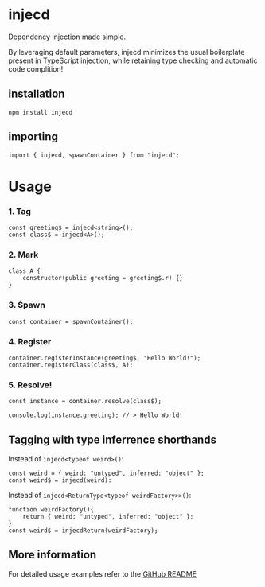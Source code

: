 # injecd

Dependency Injection made simple.

By leveraging default parameters, injecd minimizes the usual boilerplate present in TypeScript injection, while retaining type checking and automatic code complition!

## installation

```
npm install injecd
```

## importing

```
import { injecd, spawnContainer } from "injecd";
```

# Usage

### 1. Tag

```
const greeting$ = injecd<string>();
const class$ = injecd<A>();
```

### 2. Mark

```
class A {
    constructor(public greeting = greeting$.r) {}
}
```

### 3. Spawn

```
const container = spawnContainer();
```

### 4. Register

```
container.registerInstance(greeting$, "Hello World!");
container.registerClass(class$, A);
```

### 5. Resolve!

```
const instance = container.resolve(class$);

console.log(instance.greeting); // > Hello World!
```

## Tagging with type inferrence shorthands

Instead of `injecd<typeof weird>()`:

```
const weird = { weird: "untyped", inferred: "object" };
const weird$ = injecd(weird):
```

Instead of `injecd<ReturnType<typeof weirdFactory>>()`:

```
function weirdFactory(){
    return { weird: "untyped", inferred: "object" };
}
const weird$ = injecdReturn(weirdFactory);
```

## More information

For detailed usage examples refer to the [GitHub README](https://github.com/JakeBeaver/injecd#readme)
